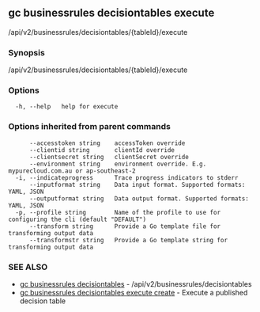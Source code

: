 ## gc businessrules decisiontables execute

/api/v2/businessrules/decisiontables/{tableId}/execute

### Synopsis

/api/v2/businessrules/decisiontables/{tableId}/execute

### Options

```
  -h, --help   help for execute
```

### Options inherited from parent commands

```
      --accesstoken string    accessToken override
      --clientid string       clientId override
      --clientsecret string   clientSecret override
      --environment string    environment override. E.g. mypurecloud.com.au or ap-southeast-2
  -i, --indicateprogress      Trace progress indicators to stderr
      --inputformat string    Data input format. Supported formats: YAML, JSON
      --outputformat string   Data output format. Supported formats: YAML, JSON
  -p, --profile string        Name of the profile to use for configuring the cli (default "DEFAULT")
      --transform string      Provide a Go template file for transforming output data
      --transformstr string   Provide a Go template string for transforming output data
```

### SEE ALSO

* [gc businessrules decisiontables](gc_businessrules_decisiontables.html)	 - /api/v2/businessrules/decisiontables
* [gc businessrules decisiontables execute create](gc_businessrules_decisiontables_execute_create.html)	 - Execute a published decision table


